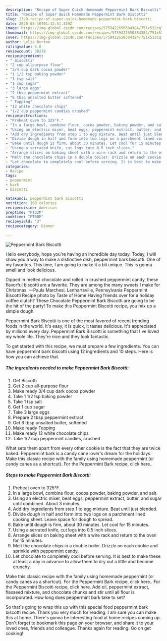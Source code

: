 ```yaml
---
description: "Recipe of Super Quick Homemade Peppermint Bark Biscotti"
title: "Recipe of Super Quick Homemade Peppermint Bark Biscotti"
slug: 1328-recipe-of-super-quick-homemade-peppermint-bark-biscotti
date: 2020-08-10T01:42:51.559Z
image: https://img-global.cpcdn.com/recipes/5759422650384384/751x532cq70/peppermint-bark-biscotti-recipe-main-photo.jpg
thumbnail: https://img-global.cpcdn.com/recipes/5759422650384384/751x532cq70/peppermint-bark-biscotti-recipe-main-photo.jpg
cover: https://img-global.cpcdn.com/recipes/5759422650384384/751x532cq70/peppermint-bark-biscotti-recipe-main-photo.jpg
author: Lelia Burton
ratingvalue: 4.8
reviewcount: 38278
recipeingredient:
- " Biscotti"
- "2 cup allpurpose flour"
- "3/4 cup dark cocoa powder"
- "1 1/2 tsp baking powder"
- "1 tsp salt"
- "1 cup sugar"
- "3 large eggs"
- "2 tbsp peppermint extract"
- "6 tbsp unsalted butter softened"
- " Topping"
- "12 white chocolate chips"
- "1/2 cup peppermint candies crushed"
recipeinstructions:
- "Preheat oven to 325°F."
- "In a large bowl, combine flour, cocoa powder, baking powder, and salt."
- "Using an electric mixer, beat eggs, peppermint extract, butter, and sugar until combined. About 3 minutes."
- "Add dry ingredients from step 1 to egg mixture. Beat until just blended."
- "Divide dough in half and form into two logs on a parchment lined cooking sheet. Leave space for dough to spread."
- "Bake until dough is firm, about 30 minutes. Let cool for 15 minutes."
- "Using a serrated knife, cut logs into 0.5 inch slices."
- "Arrange slices on baking sheet with a wire rack and return to the oven for 15 minutes."
- "Melt the chocolate chips in a double boiler. Drizzle on each cookie and sprinkle with peppermint candy."
- "Let chocolate to completely cool before serving. It is best to make these at least a day in advance to allow them to dry out a little and become crunchy."
categories:
- Recipe
tags:
- peppermint
- bark
- biscotti

katakunci: peppermint bark biscotti 
nutrition: 198 calories
recipecuisine: American
preptime: "PT32M"
cooktime: "PT60M"
recipeyield: "3"
recipecategory: Dinner

---
```



![Peppermint Bark Biscotti](https://img-global.cpcdn.com/recipes/5759422650384384/751x532cq70/peppermint-bark-biscotti-recipe-main-photo.jpg)

Hello everybody, hope you're having an incredible day today. Today, I will show you a way to make a distinctive dish, peppermint bark biscotti. One of my favorites. This time, I am going to make it a bit unique. This is gonna smell and look delicious.

Dipped in melted chocolate and rolled in crushed peppermint candy, these flavorful biscotti are a favorite. They are among the many sweets I make for Christmas. —Paula Marchesi, Lenhartsville, Pennsylvania Peppermint Biscotti Recipe photo by Taste of Home Having friends over for a holiday coffee clutch? These Chocolate Peppermint Bark Biscotti are going to be the hit of the party! To make this Peppermint Biscotti recipe, you mix up a simple dough.

Peppermint Bark Biscotti is one of the most favored of recent trending foods in the world. It's easy, it is quick, it tastes delicious. It's appreciated by millions every day. Peppermint Bark Biscotti is something that I've loved my whole life. They're nice and they look fantastic.


To get started with this recipe, we must prepare a few ingredients. You can have peppermint bark biscotti using 12 ingredients and 10 steps. Here is how you can achieve that.

<!--inarticleads1-->

##### The ingredients needed to make Peppermint Bark Biscotti:

1. Get  Biscotti
1. Get 2 cup all-purpose flour
1. Make ready 3/4 cup dark cocoa powder
1. Take 1 1/2 tsp baking powder
1. Take 1 tsp salt
1. Get 1 cup sugar
1. Take 3 large eggs
1. Prepare 2 tbsp peppermint extract
1. Get 6 tbsp unsalted butter, softened
1. Make ready  Topping
1. Make ready 12 white chocolate chips
1. Take 1/2 cup peppermint candies, crushed


What sets them apart from every other cookie is the fact that they are twice baked. Peppermint bark is a candy cane lover&#39;s dream for the holidays. Make this classic recipe with the family using homemade peppermint (or candy canes as a shortcut). For the Peppermint Bark recipe, click here.. 

<!--inarticleads2-->

##### Steps to make Peppermint Bark Biscotti:

1. Preheat oven to 325°F.
1. In a large bowl, combine flour, cocoa powder, baking powder, and salt.
1. Using an electric mixer, beat eggs, peppermint extract, butter, and sugar until combined. About 3 minutes.
1. Add dry ingredients from step 1 to egg mixture. Beat until just blended.
1. Divide dough in half and form into two logs on a parchment lined cooking sheet. Leave space for dough to spread.
1. Bake until dough is firm, about 30 minutes. Let cool for 15 minutes.
1. Using a serrated knife, cut logs into 0.5 inch slices.
1. Arrange slices on baking sheet with a wire rack and return to the oven for 15 minutes.
1. Melt the chocolate chips in a double boiler. Drizzle on each cookie and sprinkle with peppermint candy.
1. Let chocolate to completely cool before serving. It is best to make these at least a day in advance to allow them to dry out a little and become crunchy.


Make this classic recipe with the family using homemade peppermint (or candy canes as a shortcut). For the Peppermint Bark recipe, click here.. For the Peppermint Biscotti recipe, click here. Add oil, peppermint extract, flaxseed mixture, and chocolate chunks and stir until all flour is incorporated. How long does peppermint bark take to set? 

So that's going to wrap this up with this special food peppermint bark biscotti recipe. Thank you very much for reading. I am sure you can make this at home. There's gonna be interesting food at home recipes coming up. Don't forget to bookmark this page on your browser, and share it to your loved ones, friends and colleague. Thanks again for reading. Go on get cooking!
